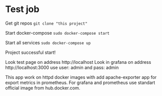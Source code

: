 <html><body><h1>Test job</h1></body></html>

Get git repos
<code>git clone "this project"</code>

Start docker-compose
<code>sudo docker-compose start</code>

Start all services
<code>sudo docker-compose up</code>

Project successful start!

Look test page on address <link>http://localhost</link>
Look in grafana on address <link>http://localhost:3000</link> use user: admin and pass: admin

This app work on httpd docker images with add apache-exporter app for export metrics in prometheus.
For grafana and prometheus use standart official image from hub.docker.com.